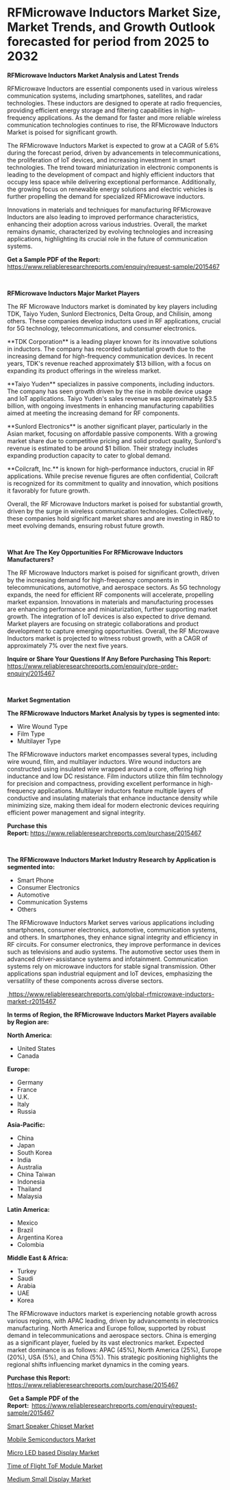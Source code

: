<p><h1>RFMicrowave Inductors Market Size, Market Trends, and Growth Outlook forecasted for period from 2025 to 2032</h1></p><p><strong>RFMicrowave Inductors Market Analysis and Latest Trends</strong></p>
<p><p>RFMicrowave Inductors are essential components used in various wireless communication systems, including smartphones, satellites, and radar technologies. These inductors are designed to operate at radio frequencies, providing efficient energy storage and filtering capabilities in high-frequency applications. As the demand for faster and more reliable wireless communication technologies continues to rise, the RFMicrowave Inductors Market is poised for significant growth.</p><p>The RFMicrowave Inductors Market is expected to grow at a CAGR of 5.6% during the forecast period, driven by advancements in telecommunications, the proliferation of IoT devices, and increasing investment in smart technologies. The trend toward miniaturization in electronic components is leading to the development of compact and highly efficient inductors that occupy less space while delivering exceptional performance. Additionally, the growing focus on renewable energy solutions and electric vehicles is further propelling the demand for specialized RFMicrowave inductors.</p><p>Innovations in materials and techniques for manufacturing RFMicrowave Inductors are also leading to improved performance characteristics, enhancing their adoption across various industries. Overall, the market remains dynamic, characterized by evolving technologies and increasing applications, highlighting its crucial role in the future of communication systems.</p></p>
<p><strong>Get a Sample PDF of the Report:&nbsp;</strong> <a href="https://www.reliableresearchreports.com/enquiry/request-sample/2015467?utm_campaign=33&utm_medium=2&utm_source=Github&utm_content=ia&utm_term=17012025&utm_id=rfmicrowave-inductors">https://www.reliableresearchreports.com/enquiry/request-sample/2015467</a></p>
<p>&nbsp;</p>
<p><strong>RFMicrowave Inductors Major Market Players</strong></p>
<p><p>The RF Microwave Inductors market is dominated by key players including TDK, Taiyo Yuden, Sunlord Electronics, Delta Group, and Chilisin, among others. These companies develop inductors used in RF applications, crucial for 5G technology, telecommunications, and consumer electronics.</p><p>**TDK Corporation** is a leading player known for its innovative solutions in inductors. The company has recorded substantial growth due to the increasing demand for high-frequency communication devices. In recent years, TDK's revenue reached approximately $13 billion, with a focus on expanding its product offerings in the wireless market.</p><p>**Taiyo Yuden** specializes in passive components, including inductors. The company has seen growth driven by the rise in mobile device usage and IoT applications. Taiyo Yuden's sales revenue was approximately $3.5 billion, with ongoing investments in enhancing manufacturing capabilities aimed at meeting the increasing demand for RF components.</p><p>**Sunlord Electronics** is another significant player, particularly in the Asian market, focusing on affordable passive components. With a growing market share due to competitive pricing and solid product quality, Sunlord's revenue is estimated to be around $1 billion. Their strategy includes expanding production capacity to cater to global demand.</p><p>**Coilcraft, Inc.** is known for high-performance inductors, crucial in RF applications. While precise revenue figures are often confidential, Coilcraft is recognized for its commitment to quality and innovation, which positions it favorably for future growth. </p><p>Overall, the RF Microwave Inductors market is poised for substantial growth, driven by the surge in wireless communication technologies. Collectively, these companies hold significant market shares and are investing in R&D to meet evolving demands, ensuring robust future growth.</p></p>
<p>&nbsp;</p>
<p><strong>What Are The Key Opportunities For RFMicrowave Inductors Manufacturers?</strong></p>
<p><p>The RF Microwave Inductors market is poised for significant growth, driven by the increasing demand for high-frequency components in telecommunications, automotive, and aerospace sectors. As 5G technology expands, the need for efficient RF components will accelerate, propelling market expansion. Innovations in materials and manufacturing processes are enhancing performance and miniaturization, further supporting market growth. The integration of IoT devices is also expected to drive demand. Market players are focusing on strategic collaborations and product development to capture emerging opportunities. Overall, the RF Microwave Inductors market is projected to witness robust growth, with a CAGR of approximately 7% over the next five years.</p></p>
<p><strong>Inquire or Share Your Questions If Any Before Purchasing This Report:</strong> <a href="https://www.reliableresearchreports.com/enquiry/pre-order-enquiry/2015467?utm_campaign=33&utm_medium=2&utm_source=Github&utm_content=ia&utm_term=17012025&utm_id=rfmicrowave-inductors">https://www.reliableresearchreports.com/enquiry/pre-order-enquiry/2015467</a></p>
<p>&nbsp;</p>
<p><strong>Market Segmentation</strong></p>
<p><strong>The RFMicrowave Inductors Market Analysis by types is segmented into:</strong></p>
<p><ul><li>Wire Wound Type</li><li>Film Type</li><li>Multilayer Type</li></ul></p>
<p><p>The RFMicrowave inductors market encompasses several types, including wire wound, film, and multilayer inductors. Wire wound inductors are constructed using insulated wire wrapped around a core, offering high inductance and low DC resistance. Film inductors utilize thin film technology for precision and compactness, providing excellent performance in high-frequency applications. Multilayer inductors feature multiple layers of conductive and insulating materials that enhance inductance density while minimizing size, making them ideal for modern electronic devices requiring efficient power management and signal integrity.</p></p>
<p><strong>Purchase this Report:&nbsp;</strong><a href="https://www.reliableresearchreports.com/purchase/2015467?utm_campaign=33&utm_medium=2&utm_source=Github&utm_content=ia&utm_term=17012025&utm_id=rfmicrowave-inductors">https://www.reliableresearchreports.com/purchase/2015467</a></p>
<p>&nbsp;</p>
<p><strong>The RFMicrowave Inductors Market Industry Research by Application is segmented into:</strong></p>
<p><ul><li>Smart Phone</li><li>Consumer Electronics</li><li>Automotive</li><li>Communication Systems</li><li>Others</li></ul></p>
<p><p>The RFMicrowave Inductors Market serves various applications including smartphones, consumer electronics, automotive, communication systems, and others. In smartphones, they enhance signal integrity and efficiency in RF circuits. For consumer electronics, they improve performance in devices such as televisions and audio systems. The automotive sector uses them in advanced driver-assistance systems and infotainment. Communication systems rely on microwave inductors for stable signal transmission. Other applications span industrial equipment and IoT devices, emphasizing the versatility of these components across diverse sectors.</p></p>
<p><a href="https://www.reliableresearchreports.com/global-rfmicrowave-inductors-market-r2015467?utm_campaign=33&utm_medium=2&utm_source=Github&utm_content=ia&utm_term=17012025&utm_id=rfmicrowave-inductors">&nbsp;https://www.reliableresearchreports.com/global-rfmicrowave-inductors-market-r2015467</a></p>
<p><strong>In terms of Region, the RFMicrowave Inductors Market Players available by Region are:</strong></p>
<p>
    <p> <strong> North America: </strong>
        <ul>
            <li>United States</li>
            <li>Canada</li>
        </ul>
        </p> 
    <p> <strong> Europe: </strong>
        <ul>
            <li>Germany</li>
            <li>France</li>
            <li>U.K.</li>
            <li>Italy</li>
            <li>Russia</li>
        </ul>
        </p> 
    <p> <strong> Asia-Pacific: </strong>
        <ul>
            <li>China</li>
            <li>Japan</li>
            <li>South Korea</li>
            <li>India</li>
            <li>Australia</li>
            <li>China Taiwan</li>
            <li>Indonesia</li>
            <li>Thailand</li>
            <li>Malaysia</li>
        </ul>
        </p> 
    <p> <strong> Latin America: </strong>
        <ul>
            <li>Mexico</li>
            <li>Brazil</li>
            <li>Argentina Korea</li>
            <li>Colombia</li>
        </ul>
        </p> 
    <p> <strong> Middle East & Africa: </strong>
        <ul>
            <li>Turkey</li>
            <li>Saudi</li>
            <li>Arabia</li>
            <li>UAE</li>
            <li>Korea</li>
        </ul>
    </p>
    </p>
<p><p>The RFMicrowave inductors market is experiencing notable growth across various regions, with APAC leading, driven by advancements in electronics manufacturing. North America and Europe follow, supported by robust demand in telecommunications and aerospace sectors. China is emerging as a significant player, fueled by its vast electronics market. Expected market dominance is as follows: APAC (45%), North America (25%), Europe (20%), USA (5%), and China (5%). This strategic positioning highlights the regional shifts influencing market dynamics in the coming years.</p></p>
<p><strong>Purchase this Report: </strong><a href="https://www.reliableresearchreports.com/purchase/2015467?utm_campaign=33&utm_medium=2&utm_source=Github&utm_content=ia&utm_term=17012025&utm_id=rfmicrowave-inductors">https://www.reliableresearchreports.com/purchase/2015467</a></p>
<p>&nbsp;<strong>Get a Sample PDF of the Report:&nbsp;&nbsp;</strong><a href="https://www.reliableresearchreports.com/enquiry/request-sample/2015467?utm_campaign=33&utm_medium=2&utm_source=Github&utm_content=ia&utm_term=17012025&utm_id=rfmicrowave-inductors">https://www.reliableresearchreports.com/enquiry/request-sample/2015467</a></p>
<p><strong></strong></p>
<p><p><a href="https://github.com/hammelximalschid/Market-Research-Report-List-1/blob/main/smart-speaker-chipset-market.md?utm_campaign=33&utm_medium=2&utm_source=Github&utm_content=ia&utm_term=17012025&utm_id=rfmicrowave-inductors">Smart Speaker Chipset Market</a></p><p><a href="https://github.com/rodinayygacklezi/Market-Research-Report-List-1/blob/main/mobile-semiconductors-market.md?utm_campaign=33&utm_medium=2&utm_source=Github&utm_content=ia&utm_term=17012025&utm_id=rfmicrowave-inductors">Mobile Semiconductors Market</a></p><p><a href="https://github.com/lindaopodray/Market-Research-Report-List-1/blob/main/micro-led-based-display-market.md?utm_campaign=33&utm_medium=2&utm_source=Github&utm_content=ia&utm_term=17012025&utm_id=rfmicrowave-inductors">Micro LED based Display Market</a></p><p><a href="https://github.com/flnordan65e0/Market-Research-Report-List-1/blob/main/time-of-flight-tof-module-market.md?utm_campaign=33&utm_medium=2&utm_source=Github&utm_content=ia&utm_term=17012025&utm_id=rfmicrowave-inductors">Time of Flight ToF Module Market</a></p><p><a href="https://github.com/OlenFleming68/Market-Research-Report-List-1/blob/main/medium-small-display-market.md?utm_campaign=33&utm_medium=2&utm_source=Github&utm_content=ia&utm_term=17012025&utm_id=rfmicrowave-inductors">Medium Small Display Market</a></p></p>